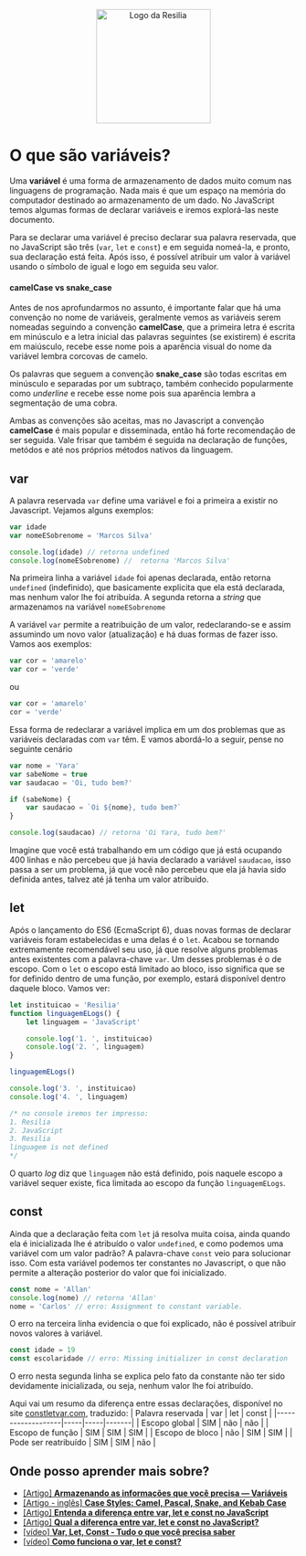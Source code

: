 <!-- VARIAVEIS -->
[variables-mdn]: https://developer.mozilla.org/pt-BR/docs/Learn/JavaScript/First_steps/Variables
[cases-betterprogramming]: https://betterprogramming.pub/string-case-styles-camel-pascal-snake-and-kebab-case-981407998841
[var-let-const-diferenca-alura]: https://www.alura.com.br/artigos/entenda-diferenca-entre-var-let-e-const-no-javascript
[var-let-const-diferenca-linkedin-gabriel]: https://www.linkedin.com/pulse/qual-diferen%C3%A7a-entre-var-let-e-const-javascript-gabriel-de-jesus/?originalSubdomain=pt
[var-let-const-diferenca-programador-br-yt]: https://www.youtube.com/watch?v=ZOx7iTnBqFQ&ab_channel=ProgramadorBR
[var-let-const-diferenca-marco-bruno-yt]: https://www.youtube.com/watch?v=EFoEqHIwxqY&ab_channel=MarcoBruno
[const-let-var-website]: https://constletvar.com/
<!-- FIM DAS VARIAVEIS -->

<p align="center">
    <img src="./assets/images/resilia_logo.png" alt="Logo da Resilia" width="200px">
</p>

# O que são variáveis?
Uma **variável** é uma forma de armazenamento de dados muito comum nas linguagens de programação. Nada mais é que um espaço na memória do computador destinado ao armazenamento de um dado. No JavaScript temos algumas formas de declarar variáveis e iremos explorá-las neste documento.

Para se declarar uma variável é preciso declarar sua palavra reservada, que no JavaScript são três (`var`, `let` e `const`) e em seguida nomeá-la, e pronto, sua declaração está feita. Após isso, é possível atribuir um valor à variável usando o símbolo de igual e logo em seguida seu valor.

#### camelCase vs snake_case
Antes de nos aprofundarmos no assunto, é importante falar que há uma convenção no nome de variáveis, geralmente vemos as variáveis serem nomeadas seguindo a convenção **camelCase**, que a primeira letra é escrita em minúsculo e a letra inicial das palavras seguintes (se existirem) é escrita em maiúsculo, recebe esse nome pois a aparência visual do nome da variável lembra corcovas de camelo.

Os palavras que seguem a convenção **snake_case** são todas escritas em minúsculo e separadas por um subtraço, também conhecido popularmente como *underline* e recebe esse nome pois sua aparência lembra a segmentação de uma cobra.

Ambas as convenções são aceitas, mas no Javascript a convenção **camelCase** é mais popular e disseminada, então há forte recomendação de ser seguida. Vale frisar que também é seguida na declaração de funções, metódos e até nos próprios métodos nativos da linguagem.

## var
A palavra reservada `var` define uma variável e foi a primeira a existir no Javascript. Vejamos alguns exemplos:
```javascript
var idade
var nomeESobrenome = 'Marcos Silva'

console.log(idade) // retorna undefined
console.log(nomeESobrenome) //  retorna 'Marcos Silva'
```

Na primeira linha a variável `idade` foi apenas declarada, então retorna `undefined` (indefinido), que basicamente explicita que ela está declarada, mas nenhum valor lhe foi atribuída. A segunda retorna a *string* que armazenamos na variável `nomeESobrenome`

A variável `var` permite a reatribuição de um valor, redeclarando-se e assim assumindo um novo valor (atualização) e há duas formas de fazer isso. Vamos aos exemplos:
```javascript
var cor = 'amarelo'
var cor = 'verde'
```
ou
```javascript
var cor = 'amarelo'
cor = 'verde'
```
Essa forma de redeclarar a variável implica em um dos problemas que as variáveis declaradas com `var` têm. E vamos abordá-lo a seguir, pense no seguinte cenário
```javascript
var nome = 'Yara'
var sabeNome = true
var saudacao = 'Oi, tudo bem?'

if (sabeNome) {
    var saudacao = `Oi ${nome}, tudo bem?`
}

console.log(saudacao) // retorna 'Oi Yara, tudo bem?'
```
Imagine que você está trabalhando em um código que já está ocupando 400 linhas e não percebeu que já havia declarado a variável `saudacao`, isso passa a ser um problema, já que você não percebeu que ela já havia sido definida antes, talvez até já tenha um valor atribuído.

## let
Após o lançamento do ES6 (EcmaScript 6), duas novas formas de declarar variáveis foram estabelecidas e uma delas é o `let`. Acabou se tornando extremamente recomendável seu uso, já que resolve alguns problemas antes existentes com a palavra-chave `var`. Um desses problemas é o de escopo. Com o `let` o escopo está limitado ao bloco, isso significa que se for definido dentro de uma função, por exemplo, estará disponível dentro daquele bloco. Vamos ver:

```javascript
let instituicao = 'Resilia'
function linguagemELogs() {
    let linguagem = 'JavaScript'

    console.log('1. ', instituicao)
    console.log('2. ', linguagem)
}

linguagemELogs()

console.log('3. ', instituicao)
console.log('4. ', linguagem)

/* no console iremos ter impresso:
1. Resilia
2. JavaScript
3. Resilia
linguagem is not defined
*/
```
O quarto *log* diz que `linguagem` não está definido, pois naquele escopo a variável sequer existe, fica limitada ao escopo da função `linguagemELogs`.

## const
Ainda que a declaração feita com `let` já resolva muita coisa, ainda quando ela é inicializada lhe é atribuído o valor `undefined`, e como podemos uma variável com um valor padrão? A palavra-chave `const` veio para solucionar isso.
Com esta variável podemos ter constantes no Javascript, o que não permite a alteração posterior do valor que foi inicializado.
```javascript
const nome = 'Allan'
console.log(nome) // retorna 'Allan'
nome = 'Carlos' // erro: Assignment to constant variable.
```
O erro na terceira linha evidencia o que foi explicado, não é possível atribuir novos valores à variável.

```javascript
const idade = 19
const escolaridade // erro: Missing initializer in const declaration
```
O erro nesta segunda linha se explica pelo fato da constante não ter sido devidamente inicializada, ou seja, nenhum valor lhe foi atribuído.

Aqui vai um resumo da diferença entre essas declarações, disponível no site [constletvar.com][const-let-var-website], traduzido:
| Palavra reservada | var | let | const |
|-------------------|-----|-----|-------|
| Escopo global | SIM | não | não |
| Escopo de função | SIM | SIM | SIM |
| Escopo de bloco | não | SIM | SIM |
| Pode ser reatribuído | SIM | SIM | não |

## Onde posso aprender mais sobre?
- [[Artigo] **Armazenando as informações que você precisa — Variáveis**][variables-mdn]
- [[Artigo - inglês] **Case Styles: Camel, Pascal, Snake, and Kebab Case**][cases-betterprogramming]
- [[Artigo] **Entenda a diferença entre var, let e const no JavaScript**][var-let-const-diferenca-alura]
- [[Artigo] **Qual a diferença entre var, let e const no JavaScript?**][var-let-const-diferenca-linkedin-gabriel]
- [[vídeo] **Var, Let, Const - Tudo o que você precisa saber**][var-let-const-diferenca-programador-br-yt]
- [[vídeo] **Como funciona o var, let e const?**][var-let-const-diferenca-marco-bruno-yt]